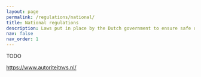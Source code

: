 ```yaml
---
layout: page
permalink: /regulations/national/
title: National regulations
description: Laws put in place by the Dutch government to ensure safe operation of nuclear power plants.
nav: false
nav_order: 1
---
```


TODO

https://www.autoriteitnvs.nl/


